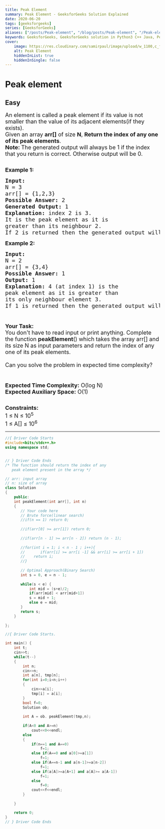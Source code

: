 ```yaml
---
title: Peak Element
summary: Peak Element - GeeksforGeeks Solution Explained
date: 2020-06-20
tags: [geeksforgeeks]
series: [GeeksforGeeks]
aliases: ["/posts/Peak-element", "/blog/posts/Peak-element", "/Peak-element", "/blog/Peak-element",]
keywords: GeeksforGeeks, GeeksforGeeks solution in Python3 C++ Java, Peak Element solution
cover:
    image: https://res.cloudinary.com/samirpaul/image/upload/w_1100,c_fit,co_rgb:FFFFFF,l_text:Arial_70_bold:Peak Element - Solution Explained/problem-solving.webp
    alt: Peak Element
    hiddenInList: true
    hiddenInSingle: false
---
```



# Peak element
## Easy
<div class="problems_problem_content__Xm_eO"><p><span style="font-size:18px">An element is called a peak element if its value&nbsp;is not smaller than the value of&nbsp;its adjacent elements(if they exists).<br>
Given an array <strong>arr[]</strong> of size&nbsp;<strong>N</strong>,&nbsp;<strong>Return the index of any one of its&nbsp;peak elements</strong>.<br>
<strong>Note:&nbsp;</strong>The generated output will always be&nbsp;1 if the index that you&nbsp;return is correct. Otherwise output will be 0.&nbsp;</span></p>

<p><br>
<strong><span style="font-size:18px">Example 1:</span></strong></p>

<pre><strong><span style="font-size:18px">Input: 
</span></strong><span style="font-size:18px">N = 3
arr[] = {1,2,3}
</span><strong><span style="font-size:18px">Possible Answer: </span></strong><span style="font-size:18px">2
<strong>Generated Output:</strong> 1
<strong>Explanation:</strong> index 2 is 3.
It is the peak element as it is 
greater than its neighbour 2.
If 2 is returned then the generated output will be 1 else 0.</span>
</pre>

<p><strong><span style="font-size:18px">Example 2:</span></strong></p>

<pre><strong><span style="font-size:18px">Input:
</span></strong><span style="font-size:18px">N = 2
arr[] = {3,4}
</span><strong><span style="font-size:18px">Possible Answer: </span></strong><span style="font-size:18px">1
<strong>Output: </strong>1<strong>
Explanation: </strong>4 (at index 1) is the 
peak element as it is greater than 
its only neighbour element 3.
</span><span style="font-size:18px">If 1 is returned then the generated output will be 1 else 0.</span>
</pre>

<p>&nbsp;</p>

<p><strong><span style="font-size:18px">Your Task:</span></strong><br>
<span style="font-size:18px">You don't have to read&nbsp;input or print anything. Complete the function <strong>peakElement</strong>() which takes the array arr[] and its size N as input parameters and return the&nbsp;index of any one of its peak elements.<br>
<br>
Can you solve the problem in expected time complexity?</span></p>

<p>&nbsp;</p>

<p><span style="font-size:18px"><strong>Expected Time Complexity:</strong>&nbsp;O(log N)<br>
<strong>Expected Auxiliary Space:</strong>&nbsp;O(1)</span></p>

<p><br>
<span style="font-size:18px"><strong>Constraints:</strong><br>
1 ≤ N ≤ 10<sup>5</sup><br>
1 ≤ A[] ≤ 10<sup>6</sup></span></p>
</div>

---




```cpp
//{ Driver Code Starts
#include<bits/stdc++.h>
using namespace std;


// } Driver Code Ends
/* The function should return the index of any
   peak element present in the array */

// arr: input array
// n: size of array
class Solution
{
    public:
    int peakElement(int arr[], int n)
    {
       // Your code here
       // Brute force(linear search)
       //if(n == 1) return 0;
       
       //if(arr[0] >= arr[1]) return 0;
       
       //if(arr[n - 1] >= arr[n - 2]) return (n - 1);
       
       //for(int i = 1; i < n - 1 ; i++){
       //       if(arr[i] >= arr[i -1] && arr[i] >= arr[i + 1])
       //    return i;
       //}
       
       // Optimal Approach(Binary Search)
       int s = 0, e = n - 1;
       
       while(s < e) {
           int mid = (s+e)/2;
           if(arr[mid] < arr[mid+1]) 
           s = mid + 1;
           else e = mid;
       }
       return s;
    }
    
};

//{ Driver Code Starts.

int main() {
	int t;
	cin>>t;
	while(t--)
	{
		int n;
		cin>>n;
		int a[n], tmp[n];
		for(int i=0;i<n;i++)
		{
			cin>>a[i];
			tmp[i] = a[i];
		}
		bool f=0;
		Solution ob;
		
		int A = ob. peakElement(tmp,n);
		
		if(A<0 and A>=n)
		    cout<<0<<endl;
		else
		{
    		if(n==1 and A==0)
    		    f=1;
    		else if(A==0 and a[0]>=a[1])
    		    f=1;
    		else if(A==n-1 and a[n-1]>=a[n-2])
    		    f=1;
    		else if(a[A]>=a[A+1] and a[A]>= a[A-1])
    		    f=1;
    		else
    		    f=0;
    		cout<<f<<endl;
		}
		
	}

	return 0;
}
// } Driver Code Ends
```
